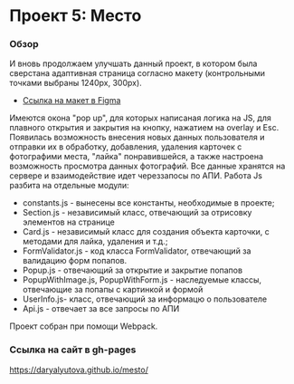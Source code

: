 # Проект 5: Место

### Обзор

И вновь продолжаем улучшать данный проект, в котором была сверстана адаптивная страница согласно макету (контрольными точками выбраны 1240px, 300px).

- [Ссылка на макет в Figma](https://www.figma.com/file/StZjf8HnoeLdiXS7dYrLAh/JavaScript.-Sprint-4)

Имеются окона "pop up", для которых написаная логика на JS, для плавного открытия и закрытия на кнопку, нажатием на overlay и Esc. Появилась возможность внесения новых данных пользователя и отправки их в обработку, добавления, удаления карточек с фотографими места, "лайка" понравившейся, а также настроена возможность просмотра данных фотографий. Все данные хранятся на сервере и взаимодействие идет череззапосы по АПИ. Работа Js разбита на отдельные модули:

- constants.js - вынесены все константы, необходимые в проекте;
- Section.js - независимый класс, отвечающий за отрисовку элементов на странице
- Card.js - независимый класс для создания объекта карточки, с методами для лайка, удаления и т.д.;
- FormValidator.js - код класса FormValidator, отвечающий за валидацию форм попапов.
- Popup.js - отвечающий за открытие и закрытие попапов
- PopupWithImage.js, PopupWithForm.js - наследуемые классы, отвечающие за попапы с картинкой и формой
- UserInfo.js- класс, отвечающий за информацю о пользователе
- Api.js - отвечает за все запросы по АПИ

Проект собран при помощи Webpack.

### Ссылка на сайт в gh-pages

https://daryalyutova.github.io/mesto/
